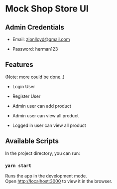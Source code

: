 # Mock Shop Store UI

## Admin Credentials

- Email: zionlloyd@gmail.com

- Password: herman123

## Features

(Note: more could be done..)

- Login User

- Register User

- Admin user can add product

- Admin user can view all product

- Logged in user can view all product

## Available Scripts

In the project directory, you can run:

### `yarn start`

Runs the app in the development mode.<br />
Open [http://localhost:3000](http://localhost:3000) to view it in the browser.
